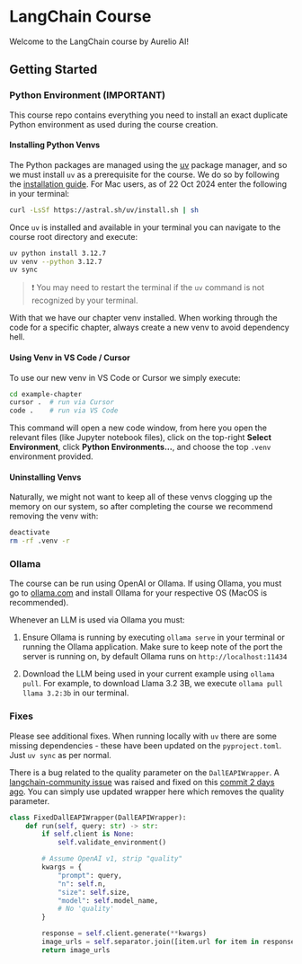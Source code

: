 # LangChain Course

Welcome to the LangChain course by Aurelio AI!

## Getting Started

### Python Environment (IMPORTANT)

This course repo contains everything you need to install an exact duplicate Python environment as used during the course creation.

#### Installing Python Venvs

The Python packages are managed using the [uv](https://github.com/astral-sh/uv) package manager, and so we must install `uv` as a prerequisite for the course. We do so by following the [installation guide](https://docs.astral.sh/uv/#getting-started). For Mac users, as of 22 Oct 2024 enter the following in your terminal:

```bash
curl -LsSf https://astral.sh/uv/install.sh | sh
```

Once `uv` is installed and available in your terminal you can navigate to the course root directory and execute:

```bash
uv python install 3.12.7
uv venv --python 3.12.7
uv sync
```

> ❗️ You may need to restart the terminal if the `uv` command is not recognized by your terminal.

With that we have our chapter venv installed. When working through the code for a specific chapter, always create a new venv to avoid dependency hell.

#### Using Venv in VS Code / Cursor

To use our new venv in VS Code or Cursor we simply execute:

```bash
cd example-chapter
cursor .  # run via Cursor
code .    # run via VS Code
```

This command will open a new code window, from here you open the relevant files (like Jupyter notebook files), click on the top-right **Select Environment**, click **Python Environments...**, and choose the top `.venv` environment provided.

#### Uninstalling Venvs

Naturally, we might not want to keep all of these venvs clogging up the memory on our system, so after completing the course we recommend removing the venv with:

```bash
deactivate
rm -rf .venv -r
```

### Ollama

The course can be run using OpenAI or Ollama. If using Ollama, you must go to [ollama.com](https://ollama.com/) and install Ollama for your respective OS (MacOS is recommended).

Whenever an LLM is used via Ollama you must:

1. Ensure Ollama is running by executing `ollama serve` in your terminal or running the Ollama application. Make sure to keep note of the port the server is running on, by default Ollama runs on `http://localhost:11434`

2. Download the LLM being used in your current example using `ollama pull`. For example, to download Llama 3.2 3B, we execute `ollama pull llama 3.2:3b` in our terminal.

### Fixes

Please see additional fixes. When running locally with `uv` there are some missing dependencies - these have been updated on the `pyproject.toml`. Just `uv sync` as per normal.

There is a bug related to the quality parameter on the `DallEAPIWrapper`. A [langchain-community issue](https://github.com/langchain-ai/langchain-community/pull/179) was raised and fixed on this [commit 2 days ago](https://github.com/langchain-ai/langchain-community/commit/22e4798aa127933c82b622612abb3617b70f3999). You can simply use updated wrapper here which removes the quality parameter.

```python
class FixedDallEAPIWrapper(DallEAPIWrapper):
    def run(self, query: str) -> str:
        if self.client is None:
            self.validate_environment()

        # Assume OpenAI v1, strip "quality"
        kwargs = {
            "prompt": query,
            "n": self.n,
            "size": self.size,
            "model": self.model_name,
            # No 'quality'
        }

        response = self.client.generate(**kwargs)
        image_urls = self.separator.join([item.url for item in response.data])
        return image_urls
```

